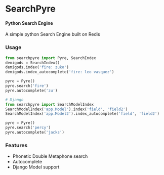 SearchPyre
=======

#### Python Search Engine
A simple python Search Engine built on Redis

### Usage
```python
from searchpyre import Pyre, SearchIndex
demigods = SearchIndex()
demigods.index('fire: zuko')
demigods.index_autocomplete('fire: leo vasquez')

pyre = Pyre()
pyre.search('fire')
pyre.autocomplete('zu')

# Django
from searchpyre import SearchModelIndex
SearchModelIndex('app.Model').index('field', 'field2')
SearchModelIndex('app.Model2').index_autocomplete('field', 'field2')

pyre = Pyre()
pyre.search('percy')
pyre.autocomplete('jacks')

```

### Features
* Phonetic Double Metaphone search
* Autocomplete
* Django Model support
